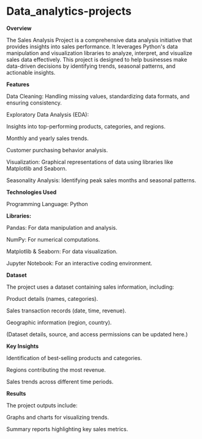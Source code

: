 # Data_analytics-projects
**Overview**

The Sales Analysis Project is a comprehensive data analysis initiative that provides insights into sales performance. It leverages Python's data manipulation and visualization libraries to analyze, interpret, and visualize sales data effectively. This project is designed to help businesses make data-driven decisions by identifying trends, seasonal patterns, and actionable insights.

**Features**

Data Cleaning: Handling missing values, standardizing data formats, and ensuring consistency.

Exploratory Data Analysis (EDA):

Insights into top-performing products, categories, and regions.

Monthly and yearly sales trends.

Customer purchasing behavior analysis.

Visualization: Graphical representations of data using libraries like Matplotlib and Seaborn.

Seasonality Analysis: Identifying peak sales months and seasonal patterns.

**Technologies Used**

Programming Language: Python

**Libraries:**

Pandas: For data manipulation and analysis.

NumPy: For numerical computations.

Matplotlib & Seaborn: For data visualization.

Jupyter Notebook: For an interactive coding environment.

**Dataset**

The project uses a dataset containing sales information, including:

Product details (names, categories).

Sales transaction records (date, time, revenue).

Geographic information (region, country).

(Dataset details, source, and access permissions can be updated here.)

**Key Insights**

Identification of best-selling products and categories.

Regions contributing the most revenue.

Sales trends across different time periods.

**Results**

The project outputs include:

Graphs and charts for visualizing trends.

Summary reports highlighting key sales metrics.
